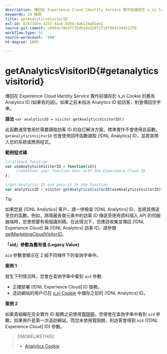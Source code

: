 ```yaml
---
description: 傳回在 Experience Cloud Identity Service 實作前儲存於 s_vi Cookie 的舊有 Analytics ID (如果有的話)。如果之前未指派 Analytics ID 給訪客，則會傳回空字串。
keywords: ID 服務
title: getAnalyticsVisitorID
exl-id: 82973de4-4257-4aab-9268-4ab124a01ee2
source-git-commit: cb89ac70e37f35d5e4e2b971f2df9645304522f8
workflow-type: ht
source-wordcount: '298'
ht-degree: 100%

---
```


# getAnalyticsVisitorID{#getanalyticsvisitorid}

傳回在 Experience Cloud Identity Service 實作前儲存於 s_vi Cookie 的舊有 Analytics ID (如果有的話)。如果之前未指派 Analytics ID 給訪客，則會傳回空字串。

**語法** `var analyticsID = visitor.getAnalyticsVisitorID()`

此函數通常會用於需要讀取訪客 ID 的自訂解決方案。標準實作不會使用此函數。`getAnalyticsVisitorID` 也會使用回呼函數讀取 [!DNL Analytics] ID，並將其帶入您的系統或應用程式。

**範例程式碼**

```js
//callback function 
var useAnalyticsVisitorID = function(id){ 
     //whatever your function does with the Experience Cloud ID 
}; 
 
//get Analytics ID and pass it to the function 
var analyticsID = visitor.getAnalyticsVisitorID(useAnalyticsVisitorID)
```

>[!TIP]
>
>如果您是 [!DNL Analytics] 客戶，請一併檢查 [!DNL Analytics] ID，並將其傳送至您的函數。例如，將隱藏表單元素中的訪客 ID 傳遞至使用資料插入 API 的伺服器端時，您會想要有兩個識別碼。在此情況下，您應該收集並傳回 [!DNL Experience Cloud] 與 [!DNL Analytics] 訪客 ID。請參閱 [getMarketingCloudVisitorID](../../library/get-set/getmcvid.md)。

**「aid」參數為舊有值 (Legacy Value)**

`aid` 參數會顯示在 2 組不同條件下的查詢字串中。

**案例 1**

發生下列情況時，您會在查詢字串中看到 `aid` 參數:

* 正確部署 [!DNL Experience Cloud] ID 服務。
* 造訪網站的用戶已在 [s_vi Cookie](https://experienceleague.adobe.com/docs/core-services/interface/ec-cookies/cookies-analytics.html?lang=zh-Hant#section-5d50a078de444d12b7d927d68ff3b679) 中儲存之前的 [!DNL Analytics] ID。

**案例 2**

如果貴組織在完全實作 ID 服務之前使用[寬限期](../../reference/analytics-reference/grace-period.md)，您便會在查詢字串中看到 `aid` 參數。如果用戶是第一次造訪網站，而您未使用寬限期，則訪客會得到 `mid` ([!DNL Experience Cloud] ID) 參數。

>[!MORELIKETHIS]
>
>* [Analytics Cookie](https://experienceleague.adobe.com/docs/core-services/interface/ec-cookies/cookies-privacy.html?lang=zh-Hant)

